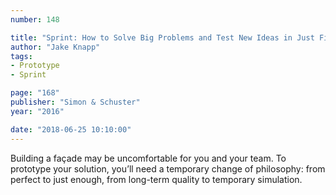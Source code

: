 ```yaml
---
number: 148

title: "Sprint: How to Solve Big Problems and Test New Ideas in Just Five Days"
author: "Jake Knapp"
tags:
- Prototype
- Sprint

page: "168"
publisher: "Simon & Schuster"
year: "2016"

date: "2018-06-25 10:10:00"
---
```


Building a façade may be uncomfortable for you and your team. To prototype your solution, you’ll need a temporary change of philosophy: from perfect to just enough, from long-term quality to temporary simulation.
